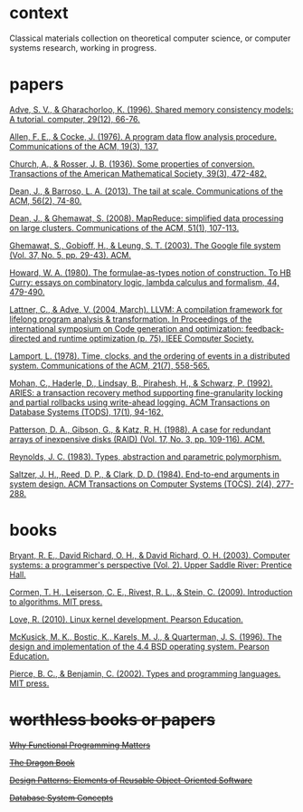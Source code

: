 # context

Classical materials collection on theoretical computer science, or computer systems research, working in progress.

# papers

[Adve, S. V., & Gharachorloo, K. (1996). Shared memory consistency models: A tutorial. computer, 29(12), 66-76.](http://www.hpl.hp.com/techreports/Compaq-DEC/WRL-95-7.pdf)

[Allen, F. E., & Cocke, J. (1976). A program data flow analysis procedure. Communications of the ACM, 19(3), 137.](https://amturing.acm.org/p137-allen.pdf)

[Church, A., & Rosser, J. B. (1936). Some properties of conversion. Transactions of the American Mathematical Society, 39(3), 472-482.](https://www.cs.cmu.edu/~crary/819-f09/ChurchRosser36.pdf)

[Dean, J., & Barroso, L. A. (2013). The tail at scale. Communications of the ACM, 56(2), 74-80.](https://cseweb.ucsd.edu/~gmporter/classes/fa17/cse124/post/schedule/p74-dean.pdf)

[Dean, J., & Ghemawat, S. (2008). MapReduce: simplified data processing on large clusters. Communications of the ACM, 51(1), 107-113.](https://static.googleusercontent.com/media/research.google.com/en//archive/mapreduce-osdi04.pdf)

[Ghemawat, S., Gobioff, H., & Leung, S. T. (2003). The Google file system (Vol. 37, No. 5, pp. 29-43). ACM.](https://static.googleusercontent.com/media/research.google.com/en//archive/gfs-sosp2003.pdf)

[Howard, W. A. (1980). The formulae-as-types notion of construction. To HB Curry: essays on combinatory logic, lambda calculus and formalism, 44, 479-490.](https://www.cs.cmu.edu/~crary/819-f09/Howard80.pdf)

[Lattner, C., & Adve, V. (2004, March). LLVM: A compilation framework for lifelong program analysis & transformation. In Proceedings of the international symposium on Code generation and optimization: feedback-directed and runtime optimization (p. 75). IEEE Computer Society.](http://llvm.org/pubs/2004-01-30-CGO-LLVM.pdf)

[Lamport, L. (1978). Time, clocks, and the ordering of events in a distributed system. Communications of the ACM, 21(7), 558-565.](https://www.cs.cmu.edu/~15712/papers//lamport78.pdf)

[Mohan, C., Haderle, D., Lindsay, B., Pirahesh, H., & Schwarz, P. (1992). ARIES: a transaction recovery method supporting fine-granularity locking and partial rollbacks using write-ahead logging. ACM Transactions on Database Systems (TODS), 17(1), 94-162.](http://db.csail.mit.edu/madden/html/aries.pdf)

[Patterson, D. A., Gibson, G., & Katz, R. H. (1988). A case for redundant arrays of inexpensive disks (RAID) (Vol. 17, No. 3, pp. 109-116). ACM.](https://web.eecs.umich.edu/~pmchen/papers/chen94_1.pdf)

[Reynolds, J. C. (1983). Types, abstraction and parametric polymorphism.](http://www.cse.chalmers.se/edu/year/2010/course/DAT140_Types/Reynolds_typesabpara.pdf)

[Saltzer, J. H., Reed, D. P., & Clark, D. D. (1984). End-to-end arguments in system design. ACM Transactions on Computer Systems (TOCS), 2(4), 277-288.](https://web.mit.edu/Saltzer/www/publications/endtoend/endtoend.pdf)

# books

[Bryant, R. E., David Richard, O. H., & David Richard, O. H. (2003). Computer systems: a programmer's perspective (Vol. 2). Upper Saddle River: Prentice Hall.](https://www.amazon.com/Computer-Systems-Programmers-Perspective-2nd/dp/0136108040/ref=sr_1_4?s=books&ie=UTF8&qid=1547685711&sr=1-4&keywords=Computer+Systems%3A+A+Programmer%27s+Perspective)

[Cormen, T. H., Leiserson, C. E., Rivest, R. L., & Stein, C. (2009). Introduction to algorithms. MIT press.](https://www.amazon.com/Introduction-Algorithms-3rd-MIT-Press/dp/0262033844/ref=sr_1_3?s=books&ie=UTF8&qid=1547685599&sr=1-3&keywords=algorithm)

[Love, R. (2010). Linux kernel development. Pearson Education.](https://www.amazon.com/Linux-Kernel-Development-Robert-Love/dp/0672329468/ref=sr_1_3?s=books&ie=UTF8&qid=1547687333&sr=1-3&keywords=linux+kernel)

[McKusick, M. K., Bostic, K., Karels, M. J., & Quarterman, J. S. (1996). The design and implementation of the 4.4 BSD operating system. Pearson Education.](https://www.amazon.com/Design-Implementation-FreeBSD-Operating-System/dp/0321968972/ref=sr_1_1?s=books&ie=UTF8&qid=1547685441&sr=1-1&keywords=design+and+implementation+of+freebsd)

[Pierce, B. C., & Benjamin, C. (2002). Types and programming languages. MIT press.](https://www.amazon.com/Types-Programming-Languages-MIT-Press/dp/0262162091/ref=sr_1_6?s=books&ie=UTF8&qid=1547685486&sr=1-6&keywords=programming+language)

# ~~worthless books or papers~~

~~[Why Functional Programming Matters](https://www.cs.kent.ac.uk/people/staff/dat/miranda/whyfp90.pdf)~~

~~[The Dragon Book](https://www.amazon.com/Compilers-Principles-Techniques-Alfred-Aho-ebook/dp/B009TGD06W)~~

~~[Design Patterns: Elements of Reusable Object-Oriented Software](https://www.amazon.com/Design-Patterns-Object-Oriented-Addison-Wesley-Professional-ebook/dp/B000SEIBB8)~~

~~[Database System Concepts](https://www.amazon.com/Database-Concepts-Abraham-Silberschatz-Professor/dp/0073523321/ref=sr_1_6?s=books&ie=UTF8&qid=1547687241&sr=1-6&keywords=database)~~
